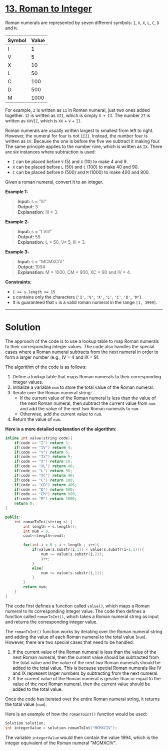 # [13. Roman to Integer](https://leetcode.com/problems/roman-to-integer/)

Roman numerals are represented by seven different symbols: `I`, `V`, `X`, `L`, `C`, `D` and `M`.

| Symbol | Value |
|-|-|
| I |1   |
| V |5   |
| X |10  |
| L |50  |
| C |100 |
| D |500 |
| M |1000|
For example, `2` is written as `II` in Roman numeral, just two ones added together. `12` is written as `XII`, which is simply `X + II`. The number `27` is written as `XXVII`, which is `XX` + `V` + `II`.

Roman numerals are usually written largest to smallest from left to right. However, the numeral for four is not `IIII`. Instead, the number four is written as `IV`. Because the one is before the five we subtract it making four. The same principle applies to the number nine, which is written as `IX`. There are six instances where subtraction is used:

- `I` can be placed before `V` (5) and `X` (10) to make 4 and 9. 
- `X` can be placed before `L` (50) and `C` (100) to make 40 and 90. 
- `C` can be placed before `D` (500) and `M` (1000) to make 400 and 900.

Given a roman numeral, convert it to an integer.

**Example 1:**

> **Input:** s = "III"<br>
**Output:** 3<br>
**Explanation:** III = 3.

**Example 2:**

> **Input:** s = "LVIII"<br>
**Output:** 58<br>
**Explanation:** L = 50, V= 5, III = 3.

**Example 3:**

> **Input:** s = "MCMXCIV"<br>
**Output:** 1994<br>
**Explanation:** M = 1000, CM = 900, XC = 90 and IV = 4.
 

**Constraints:**

- `1 <= s.length <= 15`
- s contains only the characters (`'I'`, `'V'`, `'X'`, `'L'`, `'C'`, `'D'`, `'M'`).
- It is guaranteed that `s` is a valid roman numeral in the range `[1, 3999]`.
---
# Solution

The approach of the code is to use a lookup table to map Roman numerals to their corresponding integer values. The code also handles the special cases where a Roman numeral subtracts from the next numeral in order to form a larger number (e.g., IV = 4 and IX = 9).

The algorithm of the code is as follows:

1. Define a lookup table that maps Roman numerals to their corresponding integer values.
2. Initialize a variable `num` to store the total value of the Roman numeral.
3. Iterate over the Roman numeral string:
    * If the current value of the Roman numeral is less than the value of the next Roman numeral, then subtract the current value from `num` and add the value of the next two Roman numerals to `num`.
    * Otherwise, add the current value to `num`.
4. Return the value of `num`.

**Here is a more detailed explanation of the algorithm:**

```cpp
inline int value(string code){
    if(code == "I") return 1;
    if(code == "IV") return 4;
    if(code == "V") return 5;
    if(code == "IX") return 9;
    if(code == "X") return 10;
    if(code == "XL") return 40;
    if(code == "L") return 50;
    if(code == "XC") return 90;
    if(code == "C") return 100;
    if(code == "CD") return 400;
    if(code == "D") return 500;
    if(code == "CM") return 900;
    if(code == "M") return 1000;
    return 0;
}

public:
    int romanToInt(string s) {
        int length = s.length();
        int num = 0;
        cout<<length<<endl;

        for(int i = 0 ; i < length ; i++){
            if(value(s.substr(i,1)) < value(s.substr(i+1,1))){
                num += value(s.substr(i,2));
                i++;
            }
            else{
                num += value(s.substr(i,1));
            }
        }
        return num;
    }
}
```

The code first defines a function called `value()`, which maps a Roman numeral to its corresponding integer value. The code then defines a function called `romanToInt()`, which takes a Roman numeral string as input and returns the corresponding integer value.

The `romanToInt()` function works by iterating over the Roman numeral string and adding the value of each Roman numeral to the total value (`num`). However, there are two special cases that need to be handled:

1. If the current value of the Roman numeral is less than the value of the next Roman numeral, then the current value should be subtracted from the total value and the value of the next two Roman numerals should be added to the total value. This is because special Roman numerals like IV and IX represent larger numbers by subtracting from the next numeral.
2. If the current value of the Roman numeral is greater than or equal to the value of the next Roman numeral, then the current value should be added to the total value.

Once the code has iterated over the entire Roman numeral string, it returns the total value (`num`).

Here is an example of how the `romanToInt()` function would be used:

```cpp
Solution solution;
int integerValue = solution.romanToInt("MCMXCIV");
```

The variable `integerValue` would then contain the value 1994, which is the integer equivalent of the Roman numeral "MCMXCIV".